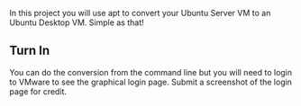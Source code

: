 In this project you will use apt to convert your Ubuntu Server VM to an Ubuntu Desktop VM. Simple as that!

## Turn In 

You can do the conversion from the command line but you will need to login to VMware to see the graphical login page. Submit a screenshot of the login page for credit.
